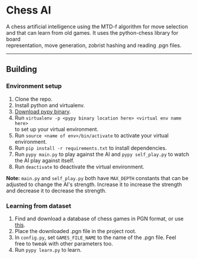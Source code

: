 # Chess AI

A chess artificial intelligence using the MTD-f algorithm for move selection  
and that can learn from old games. It uses the python-chess library for board  
representation, move generation, zobrist hashing and reading .pgn files.

----------

## Building

### Environment setup

1. Clone the repo.
2. Install python and virtualenv.
3. [Download pypy binary](http://pypy.org/download.html).
4. Run `virtualenv -p <pypy binary location here> <virtual env name here>`  
to set up your virtual environment.
5. Run `source <name of env>/bin/activate` to activate your virtual  
environment.
6. Run `pip install -r requirements.txt` to install dependencies.
7. Run `pypy main.py` to play against the AI and `pypy self_play.py` to watch the AI play against itself.
8. Run `deactivate` to deactivate the virtual environment.

**Note:** `main.py` and `self_play.py` both have `MAX_DEPTH` constants that can be adjusted to change the AI's strength. Increase it to increase the strength and decrease it to decrease the strength.

### Learning from dataset

1. Find and download a database of chess games in PGN format, or use [this](https://drive.google.com/file/d/0BwU3DiBuFdpWYnBBQWUtWXJTenM/view?usp=sharing).
2. Place the downloaded .pgn file in the project root.
3. In `config.py`, set `GAMES_FILE_NAME` to the name of the .pgn file. Feel  
free to tweak with other parameters too.
4. Run `pypy learn.py` to learn.